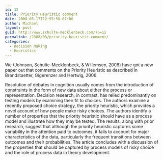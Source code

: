 ```yaml
---
id: 12
title: Priority Heuristic comment
date: 2008-03-17T12:55:58-07:00
author: Michael
layout: post
guid: http://www.schulte-mecklenbeck.com/?p=12
permalink: /2008/03/priority-heuristic-comment/
categories:
  - Decision Making
  - Heuristics
---
```

We (Johnson, Schulte-Mecklenbeck, & Willemsen, 2008) have got a new paper out that comments on the Priority Heuristic as described in Brandstaetter, Gigerenzer and Hertwig, 2006. 

Resolution of debates in cognition usually comes from the introduction of constraints in the form of new data about either the process or representation. Decision research, in contrast, has relied predominantly on testing models by examining their fit to choices. The authors examine a recently proposed choice strategy, the priority heuristic, which provides a novel account of how people make risky choices. The authors identify a number of properties that the priority heuristic should have as a process model and illustrate how they may be tested. The results, along with prior research, suggest that although the priority heuristic captures some variability in the attention paid to outcomes, it fails to account for major characteristics of the data, particularly the frequent transitions between outcomes and their probabilities. The article concludes with a discussion of the properties that should be captured by process models of risky choice and the role of process data in theory development.